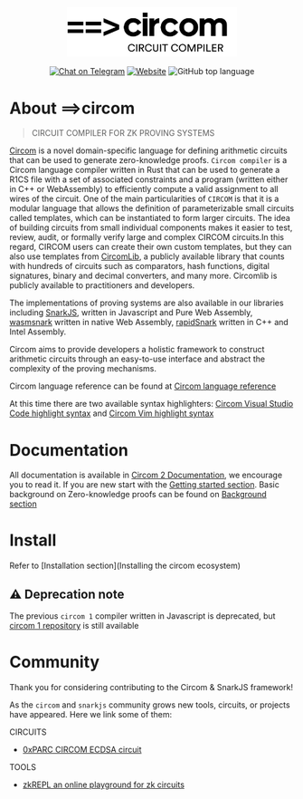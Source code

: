 <div align="center">
<img src="mkdocs/docs/circom-logo-black.png" width="300"/>
</div>
<div align="center">

[![Chat on Telegram][ico-telegram]][link-telegram]
[![Website][ico-website]][link-website]
![GitHub top language](https://img.shields.io/github/languages/top/iden3/circom)

</div>

# About ==>circom

> CIRCUIT COMPILER FOR ZK PROVING SYSTEMS

[Circom](https://iden3.io/circom) is a novel domain-specific language for defining arithmetic circuits that can be used to generate zero-knowledge proofs. `Circom compiler` is a Circom language compiler written in Rust that can be used to generate a R1CS file with a set of associated constraints and a program (written either in C++ or WebAssembly) to efficiently compute a valid assignment to all wires of the circuit. One of the main particularities of `CIRCOM` is that it is a modular language that allows the definition of parameterizable small circuits called templates, which can be instantiated to form larger circuits. The idea of building circuits from small individual components makes it easier to test, review, audit, or formally verify large and complex CIRCOM circuits.In this regard, CIRCOM users can create their own custom templates, but they can also use templates from [CircomLib](https://github.com/iden3/circomlib), a publicly available library that counts with hundreds of circuits such as comparators, hash functions, digital signatures, binary and decimal converters, and many more. Circomlib is publicly available to practitioners and developers.

The implementations of proving systems are also available in our libraries including [SnarkJS](https://github.com/iden3/snarkjs), written in Javascript and Pure Web Assembly, [wasmsnark](https://github.com/iden3/wasmsnark) written in native Web Assembly, [rapidSnark](https://github.com/iden3/rapidsnark) written in C++ and Intel Assembly.

Circom aims to provide developers a holistic framework to construct arithmetic circuits through an easy-to-use interface and abstract the complexity of the proving mechanisms.

Circom language reference can be found at [Circom language reference](https://docs.circom.io/circom-language/signals)

At this time there are two available syntax highlighters: [Circom Visual Studio Code highlight syntax](https://github.com/iden3/circom-highlighting-vscode) and  [Circom Vim highlight syntax](https://github.com/iden3/vim-circom-syntax)

# Documentation
All documentation is available in [Circom 2 Documentation](https://docs.circom.io/), we encourage you to read it. If you are new start with the [Getting started section](https://docs.circom.io/getting-started/installation/).
Basic background on Zero-knowledge proofs can be found on [Background section](https://docs.circom.io/background/background/)

# Install

Refer to [Installation section](Installing the circom ecosystem)

## :warning: Deprecation note

The previous `circom 1` compiler written in Javascript is deprecated, but [circom 1 repository](https://github.com/iden3/circom_old) is still available

# Community
Thank you for considering contributing to the Circom & SnarkJS framework!

As the `circom` and `snarkjs` community grows new tools, circuits, or projects have appeared. Here we link some of them:

CIRCUITS

+ [0xPARC CIRCOM ECDSA circuit](https://github.com/0xPARC/circom-ecdsa)

TOOLS

+ [zkREPL an online playground for zk circuits](https://zkrepl.dev)



[ico-website]: https://img.shields.io/website?up_color=blue&up_message=circom&url=https%3A%2F%2Fiden3.io%2Fcircom
[ico-telegram]: https://img.shields.io/badge/@iden3-2CA5E0.svg?style=flat-square&logo=telegram&label=Telegram

[link-website]: https://iden3.io/circom
[link-telegram]: https://t.me/iden3io
